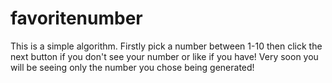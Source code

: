 # favoritenumber
This is a simple algorithm. Firstly pick a number between 1-10 then click the next button if you don't see your number or like if you have! Very soon you will be seeing only the number you chose being generated!

